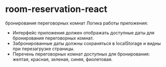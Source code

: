 # room-reservation-react
бронирования переговорных комнат
Логика работы приложения:
* Интерфейс приложения должен отображать доступные даты для бронирования переговорных комнат.
* Забронированные даты должны сохраняться в localStorage и видны при перезагрузке страницы.
* Перечень переговорных комнат доступных для бронирования: желтая, красная, зеленая, синяя, фиолетовая.
